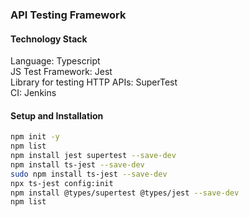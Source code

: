 ### API Testing Framework

#### Technology Stack
Language: Typescript<br>
JS Test Framework: Jest<br>
Library for testing HTTP APIs: SuperTest<br>
CI: Jenkins

#### Setup and Installation
```bash 
npm init -y
npm list
npm install jest supertest --save-dev
npm install ts-jest --save-dev 
sudo npm install ts-jest --save-dev 
npx ts-jest config:init
npm install @types/supertest @types/jest --save-dev
npm list
```
